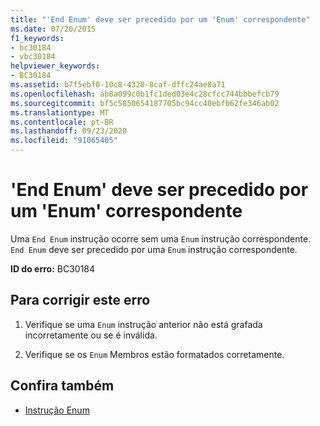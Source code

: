```yaml
---
title: "'End Enum' deve ser precedido por um 'Enum' correspondente"
ms.date: 07/20/2015
f1_keywords:
- bc30184
- vbc30184
helpviewer_keywords:
- BC30184
ms.assetid: b7f5ebf0-10c8-4320-8caf-dffc24ae8a71
ms.openlocfilehash: ab8a099c0b1fc1ded03e4c28cfcc744bbbefcb79
ms.sourcegitcommit: bf5c5850654187705bc94cc40ebfb62fe346ab02
ms.translationtype: MT
ms.contentlocale: pt-BR
ms.lasthandoff: 09/23/2020
ms.locfileid: "91065405"
---
```

# <a name="end-enum-must-be-preceded-by-a-matching-enum"></a>'End Enum' deve ser precedido por um 'Enum' correspondente

Uma `End Enum` instrução ocorre sem uma `Enum` instrução correspondente. `End Enum` deve ser precedido por uma `Enum` instrução correspondente.  
  
 **ID do erro:** BC30184  
  
## <a name="to-correct-this-error"></a>Para corrigir este erro  
  
1. Verifique se uma `Enum` instrução anterior não está grafada incorretamente ou se é inválida.  
  
2. Verifique se os `Enum` Membros estão formatados corretamente.  
  
## <a name="see-also"></a>Confira também

- [Instrução Enum](../language-reference/statements/enum-statement.md)
